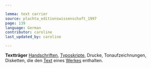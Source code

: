 ```yaml
---

lemma: text carrier
source: plachta_editionswissenschaft_1997
page: 139
language: German
contributor: caroline
last_updated_by: caroline

---
```


**Textträger** [Handschriften](manuscript.html), [Typoskripte](typescript.html), Drucke, Tonaufzeichnungen, Disketten, die den [Text](text.html) eines [Werkes](work.html) enthalten.
